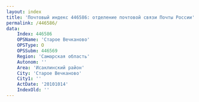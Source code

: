 ```yaml
---
layout: index
title: 'Почтовый индекс 446586: отделение почтовой связи Почты России'
permalink: /446586/
data:
    Index: 446586
    OPSName: 'Старое Вечканово'
    OPSType: О
    OPSSubm: 446569
    Region: 'Самарская область'
    Autonom: ''
    Area: 'Исаклинский район'
    City: 'Старое Вечканово'
    City1: ''
    ActDate: '20101014'
    IndexOld: ''
---
```

